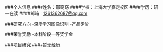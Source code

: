 ###个人信息
####姓名：邢窈窈
####学校：上海大学嘉定校区
####学历：研一在读
####邮箱：1261362687@qq.com


###研究方向
-深度学习图像识别
-产品定价

###荣誉奖励
-本科阶段一等奖学金

###项目研究
####暂无经历
